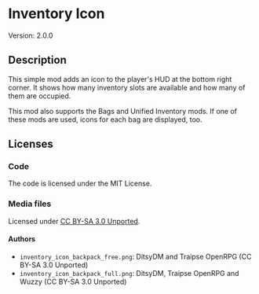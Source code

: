 # Inventory Icon
Version: 2.0.0

## Description
This simple mod adds an icon to the player's HUD at the bottom right corner.
It shows how many inventory slots are available and how many of them are
occupied.

This mod also supports the Bags and Unified Inventory mods. If one of these
mods are used, icons for each bag are displayed, too.

## Licenses
### Code
The code is licensed under the MIT License.

### Media files
Licensed under [CC BY-SA 3.0 Unported](https://creativecommons.org/licenses/by-sa/3.0/).

#### Authors
* `inventory_icon_backpack_free.png`: DitsyDM and Traipse OpenRPG (CC BY-SA 3.0 Unported)
* `inventory_icon_backpack_full.png`: DitsyDM, Traipse OpenRPG and Wuzzy (CC BY-SA 3.0 Unported)

